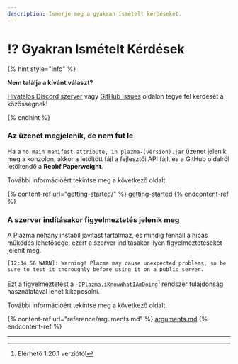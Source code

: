 ```yaml
---
description: Ismerje meg a gyakran ismételt kérdéseket.
---
```


# ⁉️ Gyakran Ismételt Kérdések

{% hint style="info" %}

**Nem találja a kívánt választ?**

[Hivatalos Discord szerver](https://discord.gg/MmfC52K8A8) vagy [GitHub Issues](https://github.com/PlazmaMC/PlazmaBukkit/issues) oldalon tegye fel kérdését a közösségnek!

{% endhint %}

### Az üzenet megjelenik, de nem fut le

Ha a `no main manifest attribute, in plazma-(version).jar` üzenet jelenik meg a konzolon, akkor a letöltött fájl a fejlesztői API fájl, és a GitHub oldalról letöltendő a **Reobf Paperweight**.

További információért tekintse meg a következő oldalt.

{% content-ref url="getting-started/" %}
[getting-started](getting-started#id-2)
{% endcontent-ref %}

### A szerver indításakor figyelmeztetés jelenik meg

A Plazma néhány instabil javítást tartalmaz, és mindig fennáll a hibás működés lehetősége, ezért a szerver indításakor ilyen figyelmeztetéseket jelenít meg.

```log
[12:34:56 WARN]: Warning! Plazma may cause unexpected problems, so be sure to test it thoroughly before using it on a public server.
```

Ezt a figyelmeztetést a [`-DPlazma.iKnowWhatIAmDoing`](#user-content-fn-1)[^1] rendszer tulajdonság használatával lehet kikapcsolni.

További információért tekintse meg a következő oldalt.

{% content-ref url="reference/arguments.md" %}
[arguments.md](reference/arguments.md#plazma.iknowwhatiamdoing)
{% endcontent-ref %}

***

[^1]: Elérhető 1.20.1 verziótól

